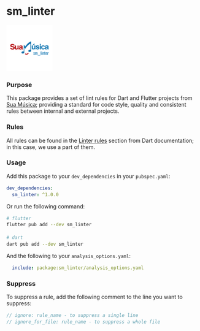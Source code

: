 # sm_linter

<img src=".github/images/sm_linter_circular.png" alt="sm_linter logo" width="120"/>

### Purpose

This package provides a set of lint rules for Dart and Flutter projects from [Sua Música](https://github.com/SuaMusica/); providing a standard for code style, quality and consistent rules between internal and external projects.

### Rules

All rules can be found in the [Linter rules](https://github.com/dart-lang/linter/blob/main/example/all.yaml) section from Dart documentation; in this case, we use a part of them.

### Usage

Add this package to your `dev_dependencies` in your `pubspec.yaml`:

```yaml
dev_dependencies:
  sm_linter: ^1.0.0
```

Or run the following command:

```bash
# flutter
flutter pub add --dev sm_linter

# dart
dart pub add --dev sm_linter
```

And the following to your `analysis_options.yaml`:

```yaml
  include: package:sm_linter/analysis_options.yaml
```

### Suppress

To suppress a rule, add the following comment to the line you want to suppress:

```dart
// ignore: rule_name - to suppress a single line
// ignore_for_file: rule_name - to suppress a whole file
```
